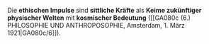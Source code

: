 
Die **ethischen Impulse** sind **sittliche Kräfte** als **Keime zukünftiger physischer Welten** mit **kosmischer Bedeutung** ([[GA080c (6.) PHILOSOPHIE UND ANTHROPOSOPHIE, Amsterdam, 1. März 1921|GA080c/6]]).
